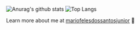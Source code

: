 
![Anurag's github stats](https://github-readme-stats.vercel.app/api?username=mariofelesdossantosjunior&show_icons=true&count_private=true)
![Top Langs](https://github-readme-stats.vercel.app/api/top-langs/?username=mariofelesdossantosjunior&layout=compact)

Learn more about me at [mariofelesdossantosjunior](https://mariofelesdossantosjunior.github.io/) :robot:


